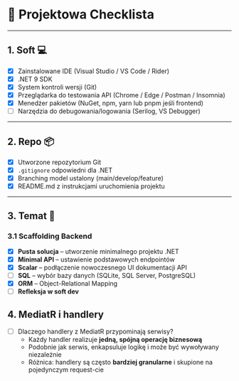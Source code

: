﻿# 📝 Projektowa Checklista

---

## 1. Soft 💻
- [x] Zainstalowane IDE (Visual Studio / VS Code / Rider)
- [x] .NET 9 SDK
- [x] System kontroli wersji (Git)
- [x] Przeglądarka do testowania API (Chrome / Edge / Postman / Insomnia)
- [x] Menedżer pakietów (NuGet, npm, yarn lub pnpm jeśli frontend)
- [ ] Narzędzia do debugowania/logowania (Serilog, VS Debugger)

---

## 2. Repo 📦
- [x] Utworzone repozytorium Git
- [x] `.gitignore` odpowiedni dla .NET
- [x] Branching model ustalony (main/develop/feature)
- [x] README.md z instrukcjami uruchomienia projektu

---

## 3. Temat 🎯

### 3.1 Scaffolding Backend
- [x] **Pusta solucja** – utworzenie minimalnego projektu .NET
- [x] **Minimal API** – ustawienie podstawowych endpointów
- [x] **Scalar** – podłączenie nowoczesnego UI dokumentacji API
- [ ] **SQL** – wybór bazy danych (SQLite, SQL Server, PostgreSQL)
- [x] **ORM** – Object-Relational Mapping
- [ ] **Refleksja w soft dev**

## 4. MediatR i handlery
- [ ] Dlaczego handlery z MediatR przypominają serwisy?
  - Każdy handler realizuje **jedną, spójną operację biznesową**
  - Podobnie jak serwis, enkapsuluje logikę i może być wywoływany niezależnie
  - Różnica: handlery są często **bardziej granularne** i skupione na pojedynczym request-cie